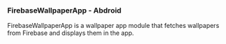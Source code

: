 ### FirebaseWallpaperApp - Abdroid
FirebaseWallpaperApp is a wallpaper app module that fetches wallpapers from Firebase and displays them in the app.

